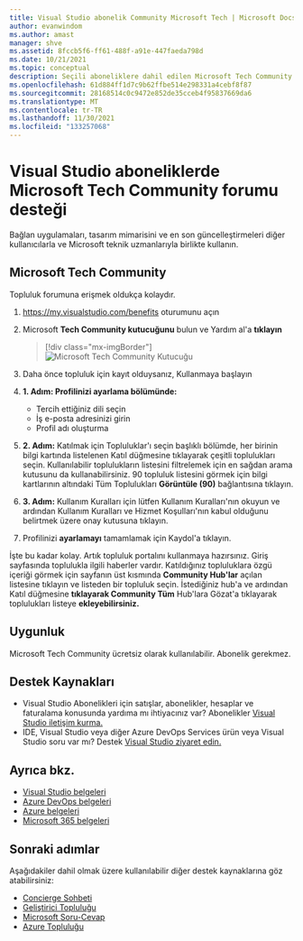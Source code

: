 ```yaml
---
title: Visual Studio abonelik Community Microsoft Tech | Microsoft Docs
author: evanwindom
ms.author: amast
manager: shve
ms.assetid: 8fccb5f6-ff61-488f-a91e-447faeda798d
ms.date: 10/21/2021
ms.topic: conceptual
description: Seçili aboneliklere dahil edilen Microsoft Tech Community forum destek avantajı hakkında Visual Studio öğrenin.
ms.openlocfilehash: 61d884ff1d7c9b62ffbe514e298331a4cebf8f87
ms.sourcegitcommit: 28168514c0c9472e852de35cceb4f95837669da6
ms.translationtype: MT
ms.contentlocale: tr-TR
ms.lasthandoff: 11/30/2021
ms.locfileid: "133257068"
---
```

# <a name="microsoft-tech-community-forum-support-in-visual-studio-subscriptions"></a>Visual Studio aboneliklerde Microsoft Tech Community forumu desteği
Bağlan uygulamaları, tasarım mimarisini ve en son güncelleştirmeleri diğer kullanıcılarla ve Microsoft teknik uzmanlarıyla birlikte kullanın.

## <a name="access-the-microsoft-tech-community"></a>Microsoft Tech Community 
Topluluk forumuna erişmek oldukça kolaydır.  

1. <https://my.visualstudio.com/benefits> oturumunu açın
0. Microsoft **Tech Community kutucuğunu** bulun ve Yardım al'a **tıklayın**

    > [!div class="mx-imgBorder"]
    > ![Microsoft Tech Community Kutucuğu](_img/vs-tech-community/vs-tech-community-tile.png "Microsoft Tech Community kutucuğunun 'Yardım al' Community tıklayın")

0. Daha önce topluluk için kayıt olduysanız, Kullanmaya başlayın 
0. **1. Adım: Profilinizi ayarlama bölümünde:**
   - Tercih ettiğiniz dili seçin
   - İş e-posta adresinizi girin
   - Profil adı oluşturma 
0. **2. Adım:** Katılmak için Topluluklar'ı seçin başlıklı bölümde,  her birinin bilgi kartında listelenen Katıl düğmesine tıklayarak çeşitli toplulukları seçin.  Kullanılabilir toplulukların listesini filtrelemek için en sağdan arama kutusunu da kullanabilirsiniz.  90 topluluk listesini görmek için bilgi kartlarının altındaki Tüm Toplulukları **Görüntüle (90)** bağlantısına tıklayın. 
0. **3. Adım:** Kullanım Kuralları için lütfen Kullanım Kuralları'nın okuyun ve ardından Kullanım Kuralları ve Hizmet Koşulları'nın kabul olduğunu belirtmek üzere onay kutusuna tıklayın.
0. Profilinizi **ayarlamayı** tamamlamak için Kaydol'a tıklayın.

İşte bu kadar kolay.  Artık topluluk portalını kullanmaya hazırsınız.  Giriş sayfasında toplulukla ilgili haberler vardır.  Katıldığınız topluluklara özgü içeriği görmek için sayfanın üst kısmında **Community Hub'lar** açılan listesine tıklayın ve listeden bir topluluk seçin.  İstediğiniz hub'a ve ardından Katıl düğmesine **tıklayarak Community Tüm** Hub'lara Gözat'a tıklayarak toplulukları listeye **ekleyebilirsiniz.** 

## <a name="eligibility"></a>Uygunluk
Microsoft Tech Community ücretsiz olarak kullanılabilir.  Abonelik gerekmez. 

## <a name="support-resources"></a>Destek Kaynakları
- Visual Studio Abonelikleri için satışlar, abonelikler, hesaplar ve faturalama konusunda yardıma mı ihtiyacınız var?  Abonelikler [Visual Studio iletişim kurma.](https://my.visualstudio.com/gethelp)
- IDE, Visual Studio veya diğer Azure DevOps Services ürün veya Visual Studio soru var mı?  Destek [Visual Studio ziyaret edin.](https://visualstudio.microsoft.com/support/)

## <a name="see-also"></a>Ayrıca bkz.
- [Visual Studio belgeleri](/visualstudio/)
- [Azure DevOps belgeleri](/azure/devops/)
- [Azure belgeleri](/azure/)
- [Microsoft 365 belgeleri](/microsoft-365/)

## <a name="next-steps"></a>Sonraki adımlar
Aşağıdakiler dahil olmak üzere kullanılabilir diğer destek kaynaklarına göz atabilirsiniz:
- [Concierge Sohbeti](vs-concierge-chat.md)
- [Geliştirici Topluluğu](vs-developer-community.md)
- [Microsoft Soru-Cevap](vs-microsoft-qa.md)
- [Azure Topluluğu](vs-azure-community.md)